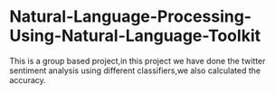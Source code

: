 # Natural-Language-Processing-Using-Natural-Language-Toolkit
This is a group based project,in this project we have done the twitter sentiment analysis using different classifiers,we also calculated the accuracy.

